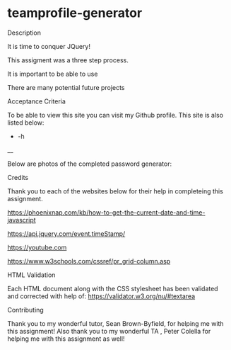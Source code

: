 # teamprofile-generator

Description

It is time to conquer JQuery!

This assigment was a three step process.

It is important to be able to use

There are many potential future projects

Acceptance Criteria

To be able to view this site you can visit my Github profile. This site is also listed below:

- -h

\_\_

Below are photos of the completed password generator:

Credits

Thank you to each of the websites below for their help in completeing this assignment.

https://phoenixnap.com/kb/how-to-get-the-current-date-and-time-javascript

https://api.jquery.com/event.timeStamp/

https://youtube.com

https://www.w3schools.com/cssref/pr_grid-column.asp

HTML Validation

Each HTML document along with the CSS stylesheet has been validated and corrected with help of: https://validator.w3.org/nu/#textarea

Contributing

Thank you to my wonderful tutor, Sean Brown-Byfield, for helping me with this assignment! Also thank you to my wonderful TA , Peter Colella for helping me with this assignment as well!
